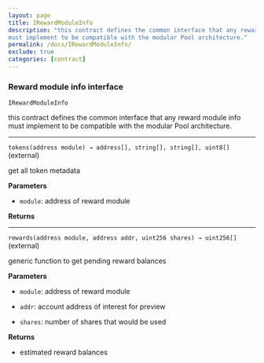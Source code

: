 ```yaml
---
layout: page
title: IRewardModuleInfo
description: "this contract defines the common interface that any reward module info
must implement to be compatible with the modular Pool architecture."
permalink: /docs/IRewardModuleInfo/
exclude: true
categories: [contract]
---
```


### Reward module info interface



`IRewardModuleInfo`

this contract defines the common interface that any reward module info
must implement to be compatible with the modular Pool architecture.





****

`tokens(address module) → address[], string[], string[], uint8[]` (external)

get all token metadata




**Parameters**  
- `module`: address of reward module


**Returns**


****

`rewards(address module, address addr, uint256 shares) → uint256[]` (external)

generic function to get pending reward balances




**Parameters**  
- `module`: address of reward module

- `addr`: account address of interest for preview

- `shares`: number of shares that would be used


**Returns**
- estimated reward balances


